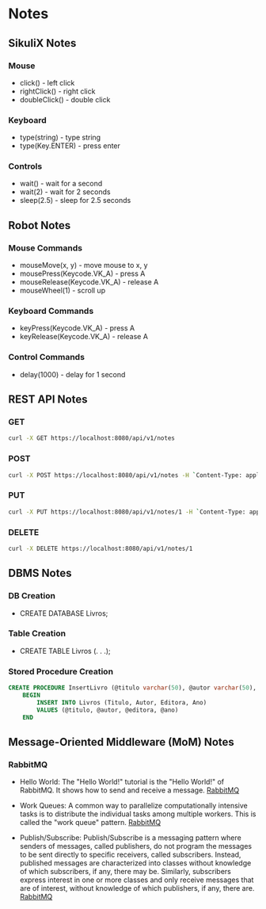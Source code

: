 # Notes

## SikuliX Notes

### Mouse

- click() - left click
- rightClick() - right click
- doubleClick() - double click

### Keyboard

- type(string) - type string
- type(Key.ENTER) - press enter

### Controls

- wait() - wait for a second
- wait(2) - wait for 2 seconds
- sleep(2.5) - sleep for 2.5 seconds

## Robot Notes

### Mouse Commands

- mouseMove(x, y) - move mouse to x, y
- mousePress(Keycode.VK_A) - press A
- mouseRelease(Keycode.VK_A) - release A
- mouseWheel(1) - scroll up

### Keyboard Commands

- keyPress(Keycode.VK_A) - press A
- keyRelease(Keycode.VK_A) - release A

### Control Commands

- delay(1000) - delay for 1 second

## REST API Notes

### GET

```bash
curl -X GET https://localhost:8080/api/v1/notes
```

### POST

```bash
curl -X POST https://localhost:8080/api/v1/notes -H `Content-Type: application/json' -d '{"title":"test","content":"test"}`
```

### PUT

```bash
curl -X PUT https://localhost:8080/api/v1/notes/1 -H `Content-Type: application/json' -d '{"title":"test","content":"test"}`
```

### DELETE

```bash
curl -X DELETE https://localhost:8080/api/v1/notes/1
```

## DBMS Notes

### DB Creation

- CREATE DATABASE Livros;

### Table Creation

- CREATE TABLE Livros (. . .);

### Stored Procedure Creation

```sql
CREATE PROCEDURE InsertLivro (@titulo varchar(50), @autor varchar(50), @editora varchar(50), @ano int) AS 
    BEGIN 
        INSERT INTO Livros (Titulo, Autor, Editora, Ano) 
        VALUES (@titulo, @autor, @editora, @ano) 
    END
```

## Message-Oriented Middleware (MoM) Notes

### RabbitMQ

- Hello World: The "Hello World!" tutorial is the "Hello World!" of RabbitMQ. It shows how to send and receive a message. [RabbitMQ](https://www.rabbitmq.com/tutorials/tutorial-one-csharp.html)

- Work Queues: A common way to parallelize computationally intensive tasks is to distribute the individual tasks among multiple workers. This is called the "work queue" pattern. [RabbitMQ](https://www.rabbitmq.com/tutorials/tutorial-two-csharp.html)

- Publish/Subscribe: Publish/Subscribe is a messaging pattern where senders of messages, called publishers, do not program the messages to be sent directly to specific receivers, called subscribers. Instead, published messages are characterized into classes without knowledge of which subscribers, if any, there may be. Similarly, subscribers express interest in one or more classes and only receive messages that are of interest, without knowledge of which publishers, if any, there are. [RabbitMQ](https://www.rabbitmq.com/tutorials/tutorial-three-csharp.html)
